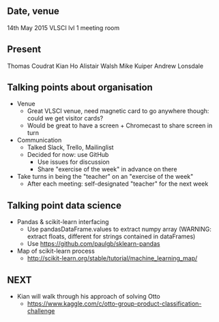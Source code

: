 ## Date, venue
14th May 2015
VLSCI lvl 1 meeting room

## Present
Thomas Coudrat
Kian Ho
Alistair Walsh
Mike Kuiper
Andrew Lonsdale

## Talking points about organisation
* Venue
  * Great VLSCI venue, need magnetic card to go anywhere though: could we get visitor cards?
  * Would be great to have a screen + Chromecast to share screen in turn
* Communication
  * Talked Slack, Trello, Mailinglist
  * Decided for now: use GitHub
    * Use issues for discussion
    * Share "exercise of the week" in advance on there
* Take turns in being the "teacher" on an "exercise of the week"
  * After each meeting: self-designated "teacher" for the next week

## Talking point data science
* Pandas & scikit-learn interfacing
  * Use pandasDataFrame.values to extract numpy array (WARNING: extract floats, different for strings contained in dataFrames)
  * Use https://github.com/paulgb/sklearn-pandas
* Map of scikit-learn process
  * http://scikit-learn.org/stable/tutorial/machine_learning_map/

## NEXT
* Kian will walk through his approach of solving Otto
  * https://www.kaggle.com/c/otto-group-product-classification-challenge

